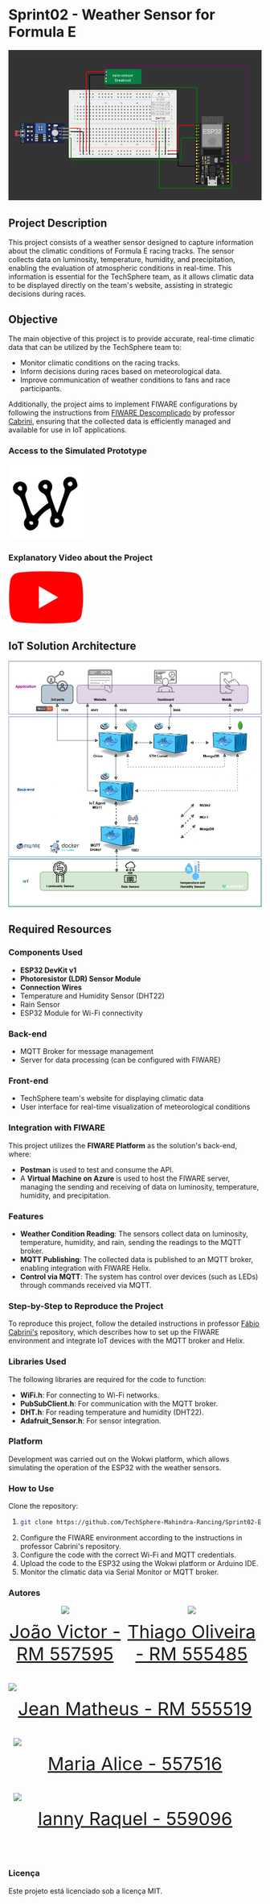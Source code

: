 # Sprint02 - Weather Sensor for Formula E

![Project Circuit](img/circuito.png)

## Project Description

This project consists of a weather sensor designed to capture information about the climatic conditions of Formula E racing tracks. The sensor collects data on luminosity, temperature, humidity, and precipitation, enabling the evaluation of atmospheric conditions in real-time. This information is essential for the TechSphere team, as it allows climatic data to be displayed directly on the team's website, assisting in strategic decisions during races.

## Objective

The main objective of this project is to provide accurate, real-time climatic data that can be utilized by the TechSphere team to:

- Monitor climatic conditions on the racing tracks.
- Inform decisions during races based on meteorological data.
- Improve communication of weather conditions to fans and race participants.

Additionally, the project aims to implement FIWARE configurations by following the instructions from [FIWARE Descomplicado](https://github.com/fabiocabrini/fiware) by professor [Cabrini](https://www.linkedin.com/in/fabio-cabrini/), ensuring that the collected data is efficiently managed and available for use in IoT applications.

### Access to the Simulated Prototype
<a href="https://wokwi.com/projects/410460243920643073" target="_blank" style="text-align: center; margin-right: 10px;">
  <img loading="lazy" src="/img/wokwi.png" width="150px">
</a>

### Explanatory Video about the Project

<a href="" target="_blank" style="text-align: center; margin-right: 10px;">
  <img loading="lazy" src="/img/youtube.png" width="150px">
</a>

## IoT Solution Architecture

![IoT Solution Architecture](img/arquitetura-iot..png)

## Required Resources

### Components Used

- **ESP32 DevKit v1**
- **Photoresistor (LDR) Sensor Module**
- **Connection Wires**
- Temperature and Humidity Sensor (DHT22)
- Rain Sensor
- ESP32 Module for Wi-Fi connectivity

### Back-end

- MQTT Broker for message management
- Server for data processing (can be configured with FIWARE)

### Front-end

- TechSphere team's website for displaying climatic data
- User interface for real-time visualization of meteorological conditions

### Integration with FIWARE

This project utilizes the **FIWARE Platform** as the solution's back-end, where:
- **Postman** is used to test and consume the API.
- A **Virtual Machine on Azure** is used to host the FIWARE server, managing the sending and receiving of data on luminosity, temperature, humidity, and precipitation.

### Features

- **Weather Condition Reading**: The sensors collect data on luminosity, temperature, humidity, and rain, sending the readings to the MQTT broker.
- **MQTT Publishing**: The collected data is published to an MQTT broker, enabling integration with FIWARE Helix.
- **Control via MQTT**: The system has control over devices (such as LEDs) through commands received via MQTT.

### Step-by-Step to Reproduce the Project

To reproduce this project, follow the detailed instructions in professor [Fábio Cabrini's](https://github.com/fabiocabrini/fiware) repository, which describes how to set up the FIWARE environment and integrate IoT devices with the MQTT broker and Helix.

### Libraries Used

The following libraries are required for the code to function:

- **WiFi.h**: For connecting to Wi-Fi networks.
- **PubSubClient.h**: For communication with the MQTT broker.
- **DHT.h**: For reading temperature and humidity (DHT22).
- **Adafruit_Sensor.h**: For sensor integration.

### Platform

Development was carried out on the Wokwi platform, which allows simulating the operation of the ESP32 with the weather sensors.

### How to Use

Clone the repository:

1. ```bash
   git clone https://github.com/TechSphere-Mahindra-Rancing/Sprint02-EdgeComputing

2. Configure the FIWARE environment according to the instructions in professor Cabrini's repository.
3. Configure the code with the correct Wi-Fi and MQTT credentials.
4. Upload the code to the ESP32 using the Wokwi platform or Arduino IDE.
5. Monitor the climatic data via Serial Monitor or MQTT broker.


### Autores

<div style="display: flex; justify-content: space-between; align-items: center;">
<a href="https://github.com/jaoAprendiz" target="_blank" style="text-align: center; margin-right: 10px;">
<img loading="lazy" src="https://avatars.githubusercontent.com/jaoAprendiz" width=120>
<p style="font-size:min(2vh, 36px); margin-top: 10px;">João Victor - RM 557595</p>
</a>

<a href="https://github.com/K1rit03" target="_blank" style="text-align: center; margin-right: 10px;">
<img loading="lazy" src="https://avatars.githubusercontent.com/K1rit03" width=120>
<p style="font-size:min(2vh, 36px); margin-top: 10px;">Thiago Oliveira - RM 555485</p>
</a>
</div>

<a href="https://github.com/JeannMatheuss" target="_blank" style="text-align: center; margin-right: 10px;">
<img loading="lazy" src="https://avatars.githubusercontent.com/JeannMatheuss" width=120>
<p style="font-size:min(2vh, 36px); margin-top: 10px;">Jean Matheus - RM 555519</p>
</a>


<a href="https://github.com/Malice112" target="_blank" style="text-align: center; margin-right: 10px;">
<img loading="lazy" src="https://github.com/Alicee112" width=120>
<p style="font-size:min(2vh, 36px); margin-top: 10px;">Maria Alice - 557516</p>
</a>


<a href="https://github.com/iannyrfs" target="_blank" style="text-align: center; margin-right: 10px;">
<img loading="lazy" src="https://github.com/iannyrfs" width=120>
<p style="font-size:min(2vh, 36px); margin-top: 10px;">Ianny Raquel - 559096</p>
</a>
</div>

### Licença

Este projeto está licenciado sob a licença MIT.
